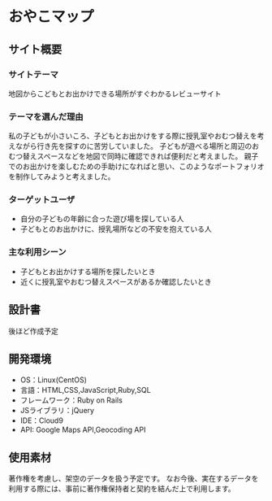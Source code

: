# おやこマップ

## サイト概要
### サイトテーマ
地図からこどもとお出かけできる場所がすぐわかるレビューサイト
​
### テーマを選んだ理由
私の子どもが小さいころ、子どもとお出かけをする際に授乳室やおむつ替えを考えながら行き先を探すのに苦労していました。
子どもが遊べる場所と周辺のおむつ替えスペースなどを地図で同時に確認できれば便利だと考えました。
親子でのお出かけを楽しむための手助けになればと思い、このようなポートフォリオを制作してみようと考えました。

### ターゲットユーザ
- 自分の子どもの年齢に合った遊び場を探している人
- 子どもとのお出かけに、授乳場所などの不安を抱えている人

### 主な利用シーン
- 子どもとお出かけする場所を探したいとき
- 近くに授乳室やおむつ替えスペースがあるか確認したいとき

## 設計書
後ほど作成予定

## 開発環境
- OS：Linux(CentOS)
- 言語：HTML,CSS,JavaScript,Ruby,SQL
- フレームワーク：Ruby on Rails
- JSライブラリ：jQuery
- IDE：Cloud9
- API: Google Maps API,Geocoding API

## 使用素材

 著作権を考慮し、架空のデータを扱う予定です。 
 なお今後、実在するデータを利用する際には、事前に著作権保持者と契約を結んだ上で利用します。 